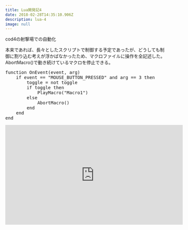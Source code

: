 ```yaml
---
title: Lua開発記4
date: 2018-02-28T14:35:10.906Z
description: lua-4
image: null
---
```

cod4の射撃場での自動化

本来であれば、長々としたスクリプトで制御する予定であったが、どうしても制御に割り込む考えが浮かばなかったため、マクロファイルに操作を全記述した。
AbortMacro()で動き続けているマクロを停止できる。
<pre>
function OnEvent(event, arg)
	if event == "MOUSE_BUTTON_PRESSED" and arg == 3 then
		toggle = not toggle
		if toggle then
			PlayMacro("Macro1")
		else
			AbortMacro()
		end
	end
end
</pre>

<iframe width="560" height="315" src="https://www.youtube.com/embed/z6TDWlgDiEE?rel=0" frameborder="0" allow="autoplay; encrypted-media" allowfullscreen></iframe>
